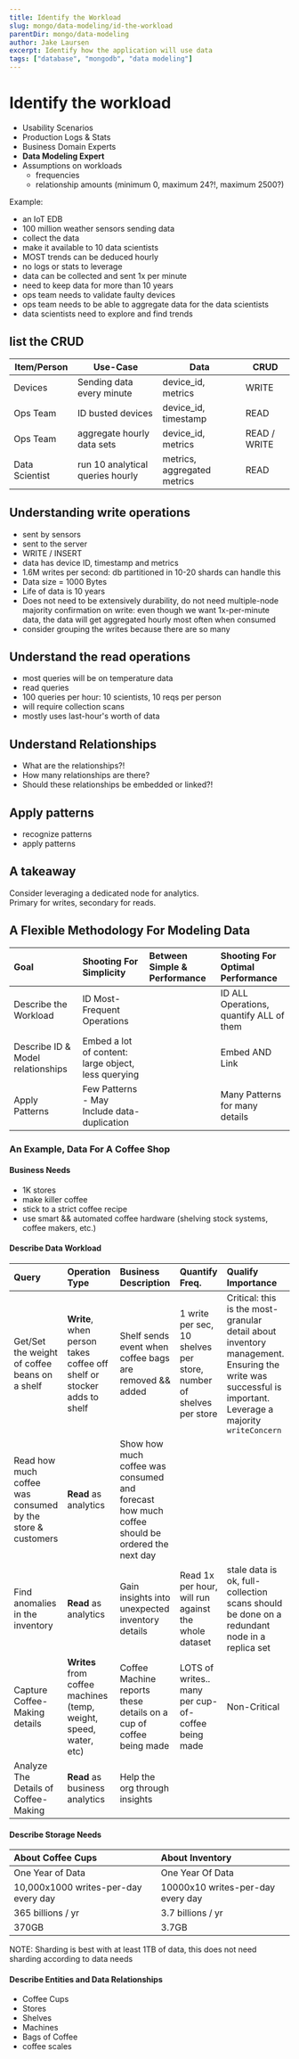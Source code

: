 ```yaml
---
title: Identify the Workload
slug: mongo/data-modeling/id-the-workload
parentDir: mongo/data-modeling
author: Jake Laursen
excerpt: Identify how the application will use data
tags: ["database", "mongodb", "data modeling"]
---
```


# Identify the workload

- Usability Scenarios
- Production Logs & Stats
- Business Domain Experts
- **Data Modeling Expert**
- Assumptions on workloads
  - frequencies
  - relationship amounts (minimum 0, maximum 24?!, maximum 2500?)

Example:

- an IoT EDB
- 100 million weather sensors sending data
- collect the data
- make it available to 10 data scientists
- MOST trends can be deduced hourly
- no logs or stats to leverage
- data can be collected and sent 1x per minute
- need to keep data for more than 10 years
- ops team needs to validate faulty devices
- ops team needs to be able to aggregate data for the data scientists
- data scientists need to explore and find trends

## list the CRUD

| Item/Person    | Use-Case                         | Data                        | CRUD         |
| -------------- | -------------------------------- | --------------------------- | ------------ |
| Devices        | Sending data every minute        | device_id, metrics          | WRITE        |
| Ops Team       | ID busted devices                | device_id, timestamp        | READ         |
| Ops Team       | aggregate hourly data sets       | device_id, metrics          | READ / WRITE |
| Data Scientist | run 10 analytical queries hourly | metrics, aggregated metrics | READ         |

## Understanding write operations

- sent by sensors
- sent to the server
- WRITE / INSERT
- data has device ID, timestamp and metrics
- 1.6M writes per second: db partitioned in 10-20 shards can handle this
- Data size = 1000 Bytes
- Life of data is 10 years
- Does not need to be extensively durability, do not need multiple-node majority confirmation on write: even though we want 1x-per-minute data, the data will get aggregated hourly most often when consumed
- consider grouping the writes because there are so many

## Understand the read operations

- most queries will be on temperature data
- read queries
- 100 queries per hour: 10 scientists, 10 reqs per person
- will require collection scans
- mostly uses last-hour's worth of data

## Understand Relationships

- What are the relationships?!
- How many relationships are there?
- Should these relationships be embedded or linked?!

## Apply patterns

- recognize patterns
- apply patterns

## A takeaway

Consider leveraging a dedicated node for analytics.  
Primary for writes, secondary for reads.

## A Flexible Methodology For Modeling Data

| Goal                              | Shooting For Simplicity                             | Between Simple & Performance | Shooting For Optimal Performance        |
| :-------------------------------- | :-------------------------------------------------- | :--------------------------- | :-------------------------------------- |
| Describe the Workload             | ID Most-Frequent Operations                         |                              | ID ALL Operations, quantify ALL of them |
| Describe ID & Model relationships | Embed a lot of content: large object, less querying |                              | Embed AND Link                          |
| Apply Patterns                    | Few Patterns - May Include data-duplication         |                              | Many Patterns for many details          |

### An Example, Data For A Coffee Shop

#### Business Needs

- 1K stores
- make killer coffee
- stick to a strict coffee recipe
- use smart && automated coffee hardware (shelving stock systems, coffee makers, etc.)

#### Describe Data Workload

| Query                                                      | Operation Type                                                         | Business Description                                                                          | Quantify Freq.                                                     | Qualify Importance                                                                                                                                        |
| :--------------------------------------------------------- | :--------------------------------------------------------------------- | :-------------------------------------------------------------------------------------------- | :----------------------------------------------------------------- | :-------------------------------------------------------------------------------------------------------------------------------------------------------- |
| Get/Set the weight of coffee beans on a shelf              | **Write**, when person takes coffee off shelf or stocker adds to shelf | Shelf sends event when coffee bags are removed && added                                       | 1 write per sec, 10 shelves per store, number of shelves per store | Critical: this is the most-granular detail about inventory management. Ensuring the write was successful is important. Leverage a majority `writeConcern` |
| Read how much coffee was consumed by the store & customers | **Read** as analytics                                                  | Show how much coffee was consumed and forecast how much coffee should be ordered the next day |                                                                    |                                                                                                                                                           |
| Find anomalies in the inventory                            | **Read** as analytics                                                  | Gain insights into unexpected inventory details                                               | Read 1x per hour, will run against the whole dataset               | stale data is ok, full-collection scans should be done on a redundant node in a replica set                                                               |
| Capture Coffee-Making details                              | **Writes** from coffee machines (temp, weight, speed, water, etc)      | Coffee Machine reports these details on a cup of coffee being made                            | LOTS of writes.. many per cup-of-coffee being made                 | Non-Critical                                                                                                                                              |
| Analyze The Details of Coffee-Making                       | **Read** as business analytics                                         | Help the org through insights                                                                 |                                                                    |                                                                                                                                                           |

#### Describe Storage Needs

| About Coffee Cups                    | About Inventory                   |
| :----------------------------------- | :-------------------------------- |
| One Year of Data                     | One Year Of Data                  |
| 10,000x1000 writes-per-day every day | 10000x10 writes-per-day every day |
| 365 billions / yr                    | 3.7 billions / yr                 |
| 370GB                                | 3.7GB                             |

NOTE: Sharding is best with at least 1TB of data, this does not need sharding according to data needs

#### Describe Entities and Data Relationships

- Coffee Cups
- Stores
- Shelves
- Machines
- Bags of Coffee
- coffee scales
